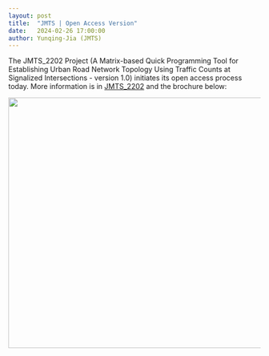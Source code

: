 ```yaml
---
layout: post
title:  "JMTS | Open Access Version"
date:   2024-02-26 17:00:00
author: Yunqing-Jia (JMTS)
---
```

The JMTS_2202 Project (A Matrix-based Quick Programming Tool for Establishing Urban Road Network Topology Using Traffic Counts at Signalized Intersections - version 1.0) initiates its open access process today.
More information is in <a href="https://yunqing-jia.github.io/Jerland/jmts/experience/#jmts_2202">JMTS_2202</a> and the brochure below:

<img src="/Jerland/jmts/JMTS_2202_1_0B.pdf" class="center" width='1000' height='500'>
